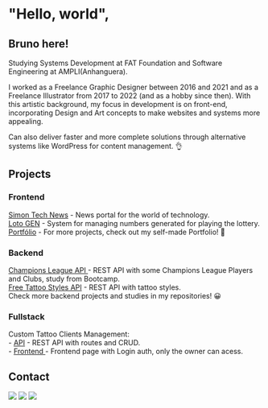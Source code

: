 # "Hello, world", 
## Bruno here!

Studying Systems Development at FAT Foundation and Software Engineering at AMPLI(Anhanguera).

I worked as a Freelance Graphic Designer between 2016 and 2021 and as a Freelance Illustrator from 2017 to 2022 (and as a hobby since then). With this artistic background, my focus in development is on front-end, incorporating Design and Art concepts to make websites and systems more appealing.

Can also deliver faster and more complete solutions through alternative systems like WordPress for content management. :ok_hand:

## Projects
### Frontend
<div>
  <a href="https://simonntechnews.rf.gd/">Simon Tech News</a> - News portal for the world of technology. <br>
  <a href="https://simonntech.github.io/lotoGen/">Loto GEN</a> - System for managing numbers generated for playing the lottery. <br>
  <a href="https://simonntech.github.io/portfolio/">Portfólio</a> - For more projects, check out my self-made Portfolio! 🤙
</div>

### Backend
<div>
  <a href="https://github.com/simonntech/projetoChampionsLeague">Champions League API </a> - REST API with some Champions League Players and Clubs, study from Bootcamp. <br>
  <a href="https://github.com/simonntech/tattooStylesAPI">Free Tattoo Styles API</a> - REST API with tattoo styles. <br>
  Check more backend projects and studies in my repositories! 😀
</div>

### Fullstack
<div>
  Custom Tattoo Clients Management: <br>
  - <a href="https://github.com/simonntech/mari_clients_api">API</a> - REST API with routes and CRUD.<br>
  - <a href="https://github.com/simonntech/mari_ink">Frontend </a> - Frontend page with Login auth, only the owner can acess.
</div>

## Contact
<div>
  <a href="https://instagram.com/simonntech" target="_blank"><img loading="lazy" src="https://img.shields.io/badge/-Instagram-%23E4405F?style=for-the-badge&logo=instagram&logoColor=white" target="_blank"></a>
  <a href = "mailto:contato.simon.tech@gmail.com"><img loading="lazy" src="https://img.shields.io/badge/Gmail-D14836?style=for-the-badge&logo=gmail&logoColor=white" target="_blank"></a>
  <a href="https://www.linkedin.com/in/brunosimonferreira" target="_blank"><img loading="lazy" src="https://img.shields.io/badge/-LinkedIn-%230077B5?style=for-the-badge&logo=linkedin&logoColor=white" target="_blank"></a>   
</div>
